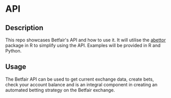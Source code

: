 # API

## Description
This repo showcases Betfair's API and how to use it. It will utilise the [abettor](https://github.com/phillc73/abettor) package in R to simplify using the API. Examples will be provided in R and Python.

## Usage
The Betfair API can be used to get current exchange data, create bets, check your account balance and is an integral component in creating an automated betting strategy on the Betfair exchange.




